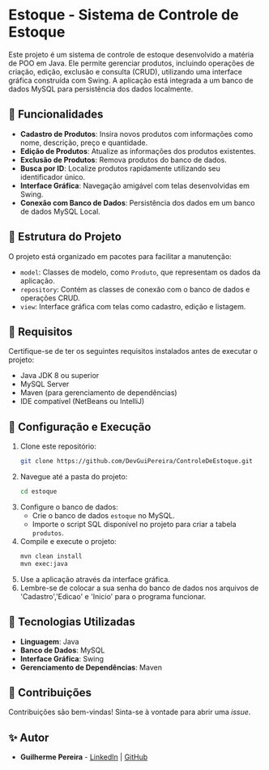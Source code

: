 # Estoque - Sistema de Controle de Estoque

Este projeto é um sistema de controle de estoque desenvolvido a matéria de POO em Java. Ele permite gerenciar produtos, incluindo operações de criação, edição, exclusão e consulta (CRUD), utilizando uma interface gráfica construída com Swing. A aplicação está integrada a um banco de dados MySQL para persistência dos dados localmente.

## 🔧 Funcionalidades

- **Cadastro de Produtos**: Insira novos produtos com informações como nome, descrição, preço e quantidade.
- **Edição de Produtos**: Atualize as informações dos produtos existentes.
- **Exclusão de Produtos**: Remova produtos do banco de dados.
- **Busca por ID**: Localize produtos rapidamente utilizando seu identificador único.
- **Interface Gráfica**: Navegação amigável com telas desenvolvidas em Swing.
- **Conexão com Banco de Dados**: Persistência dos dados em um banco de dados MySQL Local.

## 📂 Estrutura do Projeto

O projeto está organizado em pacotes para facilitar a manutenção:

- `model`: Classes de modelo, como `Produto`, que representam os dados da aplicação.
- `repository`: Contém as classes de conexão com o banco de dados e operações CRUD.
- `view`: Interface gráfica com telas como cadastro, edição e listagem.

## 🛑 Requisitos

Certifique-se de ter os seguintes requisitos instalados antes de executar o projeto:

- Java JDK 8 ou superior
- MySQL Server
- Maven (para gerenciamento de dependências)
- IDE compatível (NetBeans ou IntelliJ)

## 🔧 Configuração e Execução

1. Clone este repositório:
   ```bash
   git clone https://github.com/DevGuiPereira/ControleDeEstoque.git
   ```
2. Navegue até a pasta do projeto:
   ```bash
   cd estoque
   ```
3. Configure o banco de dados:
   - Crie o banco de dados `estoque` no MySQL.
   - Importe o script SQL disponível no projeto para criar a tabela `produtos`.
4. Compile e execute o projeto:
   ```bash
   mvn clean install
   mvn exec:java
   ```
5. Use a aplicação através da interface gráfica.
6. Lembre-se de colocar a sua senha do banco de dados nos arquivos de 'Cadastro','Edicao' e 'Inicio' para o programa funcionar.

## 🚀 Tecnologias Utilizadas

- **Linguagem**: Java
- **Banco de Dados**: MySQL
- **Interface Gráfica**: Swing
- **Gerenciamento de Dependências**: Maven

## 🤝 Contribuições

Contribuições são bem-vindas! Sinta-se à vontade para abrir uma _issue_.

## ✨ Autor

- **Guilherme Pereira** - [LinkedIn](https://www.linkedin.com/in/guilherme-reis-pereira/) | [GitHub](https://github.com/DevGuiPereira)
